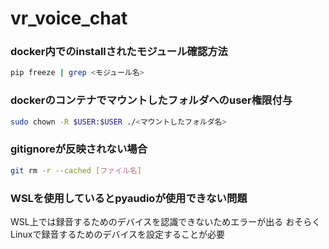 # vr_voice_chat
### docker内でのinstallされたモジュール確認方法
```bash
pip freeze | grep <モジュール名>
```
### dockerのコンテナでマウントしたフォルダへのuser権限付与
```bash
sudo chown -R $USER:$USER ./<マウントしたフォルダ名>
```
### gitignoreが反映されない場合
```bash
git rm -r --cached [ファイル名]
```
### WSLを使用しているとpyaudioが使用できない問題
WSL上では録音するためのデバイスを認識できないためエラーが出る
おそらくLinuxで録音するためのデバイスを設定することが必要